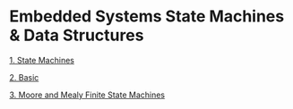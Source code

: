 # Embedded Systems State Machines & Data Structures

[1. State Machines](state_machines/README.md)

[2. Basic](basic/README.md)

[3. Moore and Mealy Finite State Machines](fsm/README.md)
